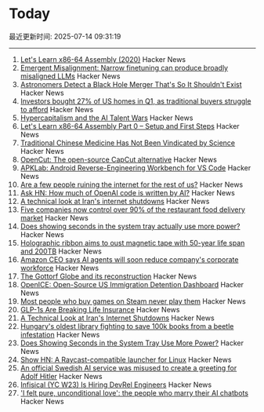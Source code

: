 # Today

最近更新时间: 2025-07-14 09:31:19

--- 
1. [Let's Learn x86-64 Assembly (2020)](https://gpfault.net/posts/asm-tut-0.txt.html) Hacker News
2. [Emergent Misalignment: Narrow finetuning can produce broadly misaligned LLMs](https://arxiv.org/abs/2502.17424) Hacker News
3. [Astronomers Detect a Black Hole Merger That's So It Shouldn't Exist](https://gizmodo.com/astronomers-detect-a-black-hole-merger-thats-so-massive-it-shouldnt-exist-2000628197) Hacker News
4. [Investors bought 27% of US homes in Q1, as traditional buyers struggle to afford](https://abcnews.go.com/Business/wireStory/investors-snap-growing-share-us-homes-traditional-buyers-123560969) Hacker News
5. [Hypercapitalism and the AI Talent Wars](https://blog.johnluttig.com/p/hypercapitalism-and-the-ai-talent) Hacker News
6. [Let's Learn x86-64 Assembly Part 0 – Setup and First Steps](https://gpfault.net/posts/asm-tut-0.txt.html) Hacker News
7. [Traditional Chinese Medicine Has Not Been Vindicated by Science](https://www.mcgill.ca/oss/article/medical-critical-thinking-health-and-nutrition/no-traditional-chinese-medicine-has-not-been-vindicated-science) Hacker News
8. [OpenCut: The open-source CapCut alternative](https://github.com/OpenCut-app/OpenCut) Hacker News
9. [APKLab: Android Reverse-Engineering Workbench for VS Code](https://github.com/APKLab/APKLab) Hacker News
10. [Are a few people ruining the internet for the rest of us?](https://www.theguardian.com/books/2025/jul/13/are-a-few-people-ruining-the-internet-for-the-rest-of-us) Hacker News
11. [Ask HN: How much of OpenAI code is written by AI?](https://news.ycombinator.com/item?id=44553379) Hacker News
12. [A technical look at Iran's internet shutdowns](https://zola.ink/blog/posts/a-technical-look-at-irans-internet-shutdown) Hacker News
13. [Five companies now control over 90% of the restaurant food delivery market](https://marketsaintefficient.substack.com/p/five-companies-now-control-over-90) Hacker News
14. [Does showing seconds in the system tray actually use more power?](https://www.lttlabs.com/blog/2025/07/11/does-showing-seconds-in-the-system-tray-actually-use-more-power) Hacker News
15. [Holographic ribbon aims to oust magnetic tape with 50-year life span and 200TB](https://www.tomshardware.com/pc-components/storage/holographic-ribbon-aims-to-oust-magnetic-tape-with-50-year-life-span-and-200tb-capacity-per-cartridge-holomem-says-optical-ribbon-based-carts-work-with-some-components-of-existing-systems-reducing-fricition) Hacker News
16. [Amazon CEO says AI agents will soon reduce company's corporate workforce](https://www.cbsnews.com/news/amazon-ceo-generative-ai-corporate-workforce/) Hacker News
17. [The Gottorf Globe and its reconstruction](https://gottorfer-globus.de/en/the-gottorf-globe) Hacker News
18. [OpenICE: Open-Source US Immigration Detention Dashboard](https://www.openice.org/) Hacker News
19. [Most people who buy games on Steam never play them](https://howtomarketagame.com/2025/06/03/most-people-who-buy-your-game-wont-play-it/) Hacker News
20. [GLP-1s Are Breaking Life Insurance](https://www.glp1digest.com/p/how-glp-1s-are-breaking-life-insurance) Hacker News
21. [A Technical Look at Iran's Internet Shutdowns](https://zola.ink/blog/posts/a-technical-look-at-irans-internet-shutdown) Hacker News
22. [Hungary's oldest library fighting to save 100k books from a beetle infestation](https://www.nbcnews.com/world/hungary/hungary-pannonhalma-archabbey-beetle-infestation-rcna218539) Hacker News
23. [Does Showing Seconds in the System Tray Use More Power?](https://www.lttlabs.com/blog/2025/07/11/does-showing-seconds-in-the-system-tray-actually-use-more-power) Hacker News
24. [Show HN: A Raycast-compatible launcher for Linux](https://github.com/ByteAtATime/raycast-linux) Hacker News
25. [An official Swedish AI service was misused to create a greeting for Adolf Hitler](https://iconofsweden.com/article/moderates-withdraw-ai-service-after-controversial-misuse) Hacker News
26. [Infisical (YC W23) Is Hiring DevRel Engineers](https://www.ycombinator.com/companies/infisical/jobs/qCrLiJb-developer-relations) Hacker News
27. ['I felt pure, unconditional love': the people who marry their AI chatbots](https://www.theguardian.com/tv-and-radio/2025/jul/12/i-felt-pure-unconditional-love-the-people-who-marry-their-ai-chatbots) Hacker News
